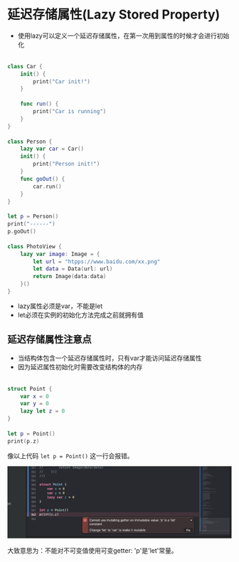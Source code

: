# 延迟存储属性(Lazy Stored Property)

+ 使用lazy可以定义一个延迟存储属性，在第一次用到属性的时候才会进行初始化

``` swift

class Car {
    init() {
        print("Car init!")
    }
    
    func run() {
        print("Car is running")
    }
}

class Person {
    lazy var car = Car()
    init() {
        print("Person init!")
    }
    func goOut() {
        car.run()
    }
}

let p = Person()
print("------")
p.goOut()

class PhotoView {
    lazy var image: Image = {
        let url = "htpps://www.baidu.com/xx.png"
        let data = Data(url: url)
        return Image(data:data)
    }()
}

```

+ lazy属性必须是var，不能是let
+ let必须在实例的初始化方法完成之前就拥有值

## 延迟存储属性注意点

+ 当结构体包含一个延迟存储属性时，只有var才能访问延迟存储属性
+ 因为延迟属性初始化时需要改变结构体的内存

``` swift

struct Point {
	var x = 0
	var y = 0
	lazy let z = 0
}

let p = Point()
print(p.z)

```

像以上代码 ``` let p = Point() ``` 这一行会报错。

![avatar](1.jpg)

大致意思为：不能对不可变值使用可变getter: 'p'是'let'常量。